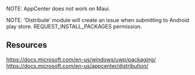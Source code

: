 ﻿
NOTE: AppCenter does not work on Maui.

NOTE: 'Distribute' module will create an issue when submitting to Android play store. REQUEST_INSTALL_PACKAGES permission.

## Resources
https://docs.microsoft.com/en-us/windows/uwp/packaging/
https://docs.microsoft.com/en-us/appcenter/distribution/